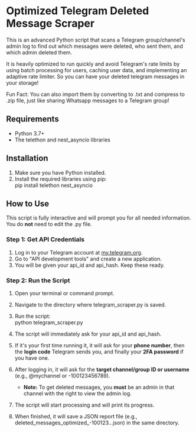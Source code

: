 # **Optimized Telegram Deleted Message Scraper**

This is an advanced Python script that scans a Telegram group/channel's admin log to find out which messages were deleted, who sent them, and which admin deleted them.

It is heavily optimized to run quickly and avoid Telegram's rate limits by using batch processing for users, caching user data, and implementing an adaptive rate limiter. So you can have your deleted telegram messages in your storage!

Fun Fact: You can also import them by converting to .txt and compress to .zip file, just like sharing Whatsapp messages to a Telegram group!

## **Requirements**

* Python 3.7+  
* The telethon and nest\_asyncio libraries

## **Installation**

1. Make sure you have Python installed.  
2. Install the required libraries using pip:  
   pip install telethon nest\_asyncio

## **How to Use**

This script is fully interactive and will prompt you for all needed information. You do **not** need to edit the .py file.

### **Step 1: Get API Credentials**

1. Log in to your Telegram account at [my.telegram.org](https://my.telegram.org).  
2. Go to "API development tools" and create a new application.  
3. You will be given your api\_id and api\_hash. Keep these ready.

### **Step 2: Run the Script**

1. Open your terminal or command prompt.  
2. Navigate to the directory where telegram\_scraper.py is saved.  
3. Run the script:  
   python telegram\_scraper.py

4. The script will immediately ask for your api\_id and api\_hash.  
5. If it's your first time running it, it will ask for your **phone number**, then the **login code** Telegram sends you, and finally your **2FA password** if you have one.  
6. After logging in, it will ask for the **target channel/group ID or username** (e.g., @mychannel or \-100123456789).  
   * **Note:** To get deleted messages, you **must** be an admin in that channel with the right to view the admin log.  
7. The script will start processing and will print its progress.  
8. When finished, it will save a JSON report file (e.g., deleted\_messages\_optimized\_-100123...json) in the same directory.
